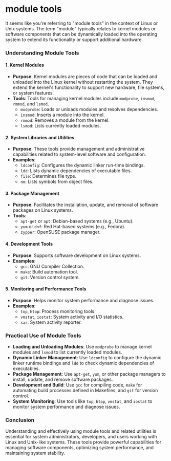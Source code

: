 # module tools

It seems like you're referring to "module tools" in the context of Linux or Unix systems. The term "module" typically relates to kernel modules or software components that can be dynamically loaded into the operating system to extend its functionality or support additional hardware.

### Understanding Module Tools

#### 1. **Kernel Modules**
   - **Purpose**: Kernel modules are pieces of code that can be loaded and unloaded into the Linux kernel without restarting the system. They extend the kernel's functionality to support new hardware, file systems, or system features.
   - **Tools**: Tools for managing kernel modules include `modprobe`, `insmod`, `rmmod`, and `lsmod`.
     - `modprobe`: Loads or unloads modules and resolves dependencies.
     - `insmod`: Inserts a module into the kernel.
     - `rmmod`: Removes a module from the kernel.
     - `lsmod`: Lists currently loaded modules.

#### 2. **System Libraries and Utilities**
   - **Purpose**: These tools provide management and administrative capabilities related to system-level software and configuration.
   - **Examples**: 
     - `ldconfig`: Configures the dynamic linker run-time bindings.
     - `ldd`: Lists dynamic dependencies of executable files.
     - `file`: Determines file type.
     - `nm`: Lists symbols from object files.

#### 3. **Package Management**
   - **Purpose**: Facilitates the installation, update, and removal of software packages on Linux systems.
   - **Tools**: 
     - `apt-get` or `apt`: Debian-based systems (e.g., Ubuntu).
     - `yum` or `dnf`: Red Hat-based systems (e.g., Fedora).
     - `zypper`: OpenSUSE package manager.

#### 4. **Development Tools**
   - **Purpose**: Supports software development on Linux systems.
   - **Examples**: 
     - `gcc`: GNU Compiler Collection.
     - `make`: Build automation tool.
     - `git`: Version control system.

#### 5. **Monitoring and Performance Tools**
   - **Purpose**: Helps monitor system performance and diagnose issues.
   - **Examples**: 
     - `top`, `htop`: Process monitoring tools.
     - `vmstat`, `iostat`: System activity and I/O statistics.
     - `sar`: System activity reporter.

### Practical Use of Module Tools

- **Loading and Unloading Modules**: Use `modprobe` to manage kernel modules and `lsmod` to list currently loaded modules.
- **Dynamic Linker Management**: Use `ldconfig` to configure the dynamic linker runtime bindings and `ldd` to check dynamic dependencies of executables.
- **Package Management**: Use `apt-get`, `yum`, or other package managers to install, update, and remove software packages.
- **Development and Build**: Use `gcc` for compiling code, `make` for automating build processes defined in Makefiles, and `git` for version control.
- **System Monitoring**: Use tools like `top`, `htop`, `vmstat`, and `iostat` to monitor system performance and diagnose issues.

### Conclusion

Understanding and effectively using module tools and related utilities is essential for system administrators, developers, and users working with Linux and Unix-like systems. These tools provide powerful capabilities for managing software components, optimizing system performance, and maintaining system stability.
